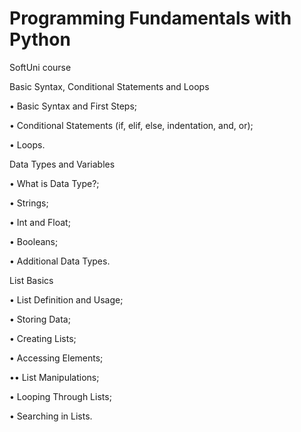 # Programming Fundamentals with Python
SoftUni course

Basic Syntax, Conditional Statements and Loops

$\bullet$ Basic Syntax and First Steps;

$\bullet$ Conditional Statements (if, elif, else, indentation, and, or);

$\bullet$ Loops.

Data Types and Variables

$\bullet$ What is Data Type?;

$\bullet$ Strings;

$\bullet$ Int and Float;

$\bullet$ Booleans;

$\bullet$ Additional Data Types.

List Basics

$\bullet$ List Definition and Usage;

$\bullet$ Storing Data;

$\bullet$ Creating Lists;

$\bullet$ Accessing Elements;

$\bullet$• List Manipulations;

$\bullet$ Looping Through Lists;

$\bullet$ Searching in Lists.
